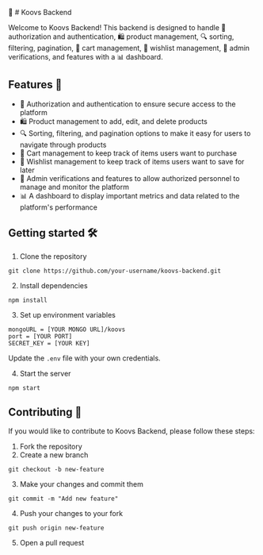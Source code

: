👋 # Koovs Backend

Welcome to Koovs Backend! This backend is designed to handle 🚪 authorization and authentication, 🛍️ product management, 🔍 sorting, filtering, pagination, 🛒 cart management, 💭 wishlist management, 🔑 admin verifications, and features with a 📊 dashboard.

## Features 🚀

- 🚪 Authorization and authentication to ensure secure access to the platform
- 🛍️ Product management to add, edit, and delete products
- 🔍 Sorting, filtering, and pagination options to make it easy for users to navigate through products
- 🛒 Cart management to keep track of items users want to purchase
- 💭 Wishlist management to keep track of items users want to save for later
- 🔑 Admin verifications and features to allow authorized personnel to manage and monitor the platform
- 📊 A dashboard to display important metrics and data related to the platform's performance

## Getting started 🛠️

1. Clone the repository
```
git clone https://github.com/your-username/koovs-backend.git
```

2. Install dependencies
```
npm install
```

3. Set up environment variables
```
mongoURL = [YOUR MONGO URL]/koovs
port = [YOUR PORT]
SECRET_KEY = [YOUR KEY]
```
Update the `.env` file with your own credentials.

4. Start the server
```
npm start
```

## Contributing 👥

If you would like to contribute to Koovs Backend, please follow these steps:

1. Fork the repository
2. Create a new branch
```
git checkout -b new-feature
```
3. Make your changes and commit them
```
git commit -m "Add new feature"
```
4. Push your changes to your fork
```
git push origin new-feature
```
5. Open a pull request

